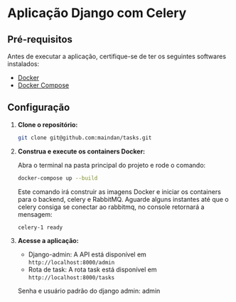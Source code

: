 
# Aplicação Django com Celery

## Pré-requisitos

Antes de executar a aplicação, certifique-se de ter os seguintes softwares instalados:

* [Docker](https://www.docker.com/get-started/)
* [Docker Compose](https://docs.docker.com/compose/install/)

## Configuração

1.  **Clone o repositório:**

    ```bash
    git clone git@github.com:maindan/tasks.git
    ```

2.  **Construa e execute os containers Docker:**

    Abra o terminal na pasta principal do projeto e rode o comando:
    ```bash
    docker-compose up --build
    ```
    Este comando irá construir as imagens Docker e iniciar os containers para o backend, celery e RabbitMQ. Aguarde alguns instantes até que o celery consiga se conectar ao rabbitmq, no console retornará a mensagem: 
    ```bash
    celery-1 ready
    ```

3.  **Acesse a aplicação:**

    * Django-admin: A API está disponível em `http://localhost:8000/admin`
    * Rota de task: A rota task está disponível em `http://localhost:8000/tasks`

    Senha e usuário padrão do django admin: admin
